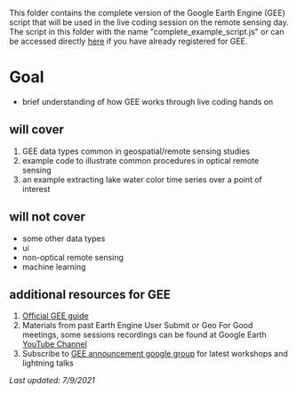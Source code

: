 This folder contains the complete version of the Google Earth Engine (GEE) script that will be used in the live coding session on the remote sensing day.
The script in this folder with the name "complete_example_script.js" or can be accessed directly [here](https://code.earthengine.google.com/14a7819a333a6bb8ccf5a39aa649e597) if you have already registered for GEE.

# Goal

* brief understanding of how GEE works through live coding hands on

## will cover
1. GEE data types common in geospatial/remote sensing studies
2. example code to illustrate common procedures in optical remote sensing
3. an example extracting lake water color time series over a point of interest

## will not cover
* some other data types
* ui
* non-optical remote sensing
* machine learning

## additional resources for GEE

1. [Official GEE guide](https://developers.google.com/earth-engine/guides)
2. Materials from past Earth Engine User Submit or Geo For Good meetings, some sessions recordings can be found at Google Earth [YouTube Channel](https://www.youtube.com/googleearth/playlists)
3. Subscribe to [GEE announcement google group](https://groups.google.com/g/google-earthengine-announce) for latest workshops and lightning talks

_Last updated: 7/9/2021_
